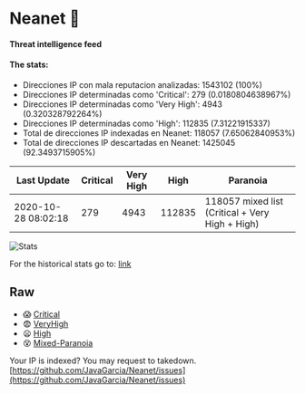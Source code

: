 # Neanet :hocho:
#### Threat intelligence feed
#### The stats:

- Direcciones IP con mala reputacion analizadas: 1543102 (100%)
- Direcciones IP determinadas como 'Critical':  279 (0.0180804638967%)
- Direcciones IP determinadas como 'Very High':  4943 (0.320328792264%)
- Direcciones IP determinadas como 'High':  112835 (7.31221915337)
- Total de direcciones IP indexadas en Neanet:  118057 (7.65062840953%)
- Total de direcciones IP descartadas en Neanet:  1425045 (92.3493715905%)

| Last Update | Critical | Very High | High | Paranoia |
| --- | --- | --- | --- | --- |
| 2020-10-28 08:02:18 | 279 | 4943 | 112835 | 118057 mixed list (Critical + Very High + High)|

![Stats](https://docs.google.com/spreadsheets/d/e/2PACX-1vSnaNMIXVabIpDJjufMlzH7poXnshF3mgd8Is1g9ytUEzVsP5my4Trn8f-xkoLLQ38xpL3HtmUexLo6/pubchart?oid=501124687&format=image)

For the historical stats go to: [link](/stats.csv)
## Raw
- :scream: [Critical](https://raw.githubusercontent.com/JavaGarcia/Neanet/master/blacklists/neanet_critical.txt)
- :fearful: [VeryHigh](https://raw.githubusercontent.com/JavaGarcia/Neanet/master/blacklists/neanet_veryHigh.txtt)
- :frowning: [High](https://raw.githubusercontent.com/JavaGarcia/Neanet/master/blacklists/neanet_high.txt)
- :dizzy_face: [Mixed-Paranoia](https://raw.githubusercontent.com/JavaGarcia/Neanet/master/blacklists/neanet_all.txt)


Your IP is indexed? You may request to takedown. [https://github.com/JavaGarcia/Neanet/issues](https://github.com/JavaGarcia/Neanet/issues)





























































































































































































































































































































































































































































































































































































































































































































































































































































































































































































































































































































































































































































































































































































































































































































































































































































































































































































